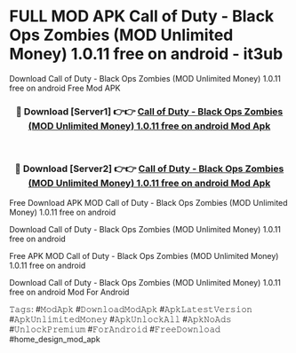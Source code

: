 # FULL MOD APK Call of Duty - Black Ops Zombies (MOD Unlimited Money) 1.0.11 free on android - it3ub
Download Call of Duty - Black Ops Zombies (MOD Unlimited Money) 1.0.11 free on android Free Mod APK

<div align="center">
<h3>🔴 Download [Server1] 👉👉 <a href="https://apk-comot.site?title=Call_of_Duty_-_Black_Ops_Zombies_(MOD_Unlimited_Money)_1.0.11_free_on_android">Call of Duty - Black Ops Zombies (MOD Unlimited Money) 1.0.11 free on android Mod Apk</a></h3><br>

<h3>🔴 Download [Server2] 👉👉 <a href="https://apk-comot.site?title=Call_of_Duty_-_Black_Ops_Zombies_(MOD_Unlimited_Money)_1.0.11_free_on_android">Call of Duty - Black Ops Zombies (MOD Unlimited Money) 1.0.11 free on android Mod Apk</a></h3>
</div>


Free Download APK MOD Call of Duty - Black Ops Zombies (MOD Unlimited Money) 1.0.11 free on android

Download Call of Duty - Black Ops Zombies (MOD Unlimited Money) 1.0.11 free on android 

Free APK MOD Call of Duty - Black Ops Zombies (MOD Unlimited Money) 1.0.11 free on android 

Download Call of Duty - Black Ops Zombies (MOD Unlimited Money) 1.0.11 free on android Mod For Android

𝚃𝚊𝚐𝚜: #𝙼𝚘𝚍𝙰𝚙𝚔 #𝙳𝚘𝚠𝚗𝚕𝚘𝚊𝚍𝙼𝚘𝚍𝙰𝚙𝚔 #𝙰𝚙𝚔𝙻𝚊𝚝𝚎𝚜𝚝𝚅𝚎𝚛𝚜𝚒𝚘𝚗 #𝙰𝚙𝚔𝚄𝚗𝚕𝚒𝚖𝚒𝚝𝚎𝚍𝙼𝚘𝚗𝚎𝚢 #𝙰𝚙𝚔𝚄𝚗𝚕𝚘𝚌𝚔𝙰𝚕𝚕 #𝙰𝚙𝚔𝙽𝚘𝙰𝚍𝚜 #𝚄𝚗𝚕𝚘𝚌𝚔𝙿𝚛𝚎𝚖𝚒𝚞𝚖 #𝙵𝚘𝚛𝙰𝚗𝚍𝚛𝚘𝚒𝚍 #𝙵𝚛𝚎𝚎𝙳𝚘𝚠𝚗𝚕𝚘𝚊𝚍 #home_design_mod_apk